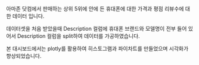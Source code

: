 아마존 닷컴에서 판매하는 상위 5위에 안에 든 휴대폰에 대한 가격과 평점 리뷰수에 대한 데이터 입니다.

데이터셋을 처음 받았을때 Description 컬럼에 휴대폰 브랜드와 모델명이 전부 들어 있어서 Description 컬럼을 split하여 데이터를 가공하였습니다.

본 대시보드에서는 plotly를 활용하여 히스토그램과 파이차트를 만들었으며 시각화가 향상되었습니다. 

